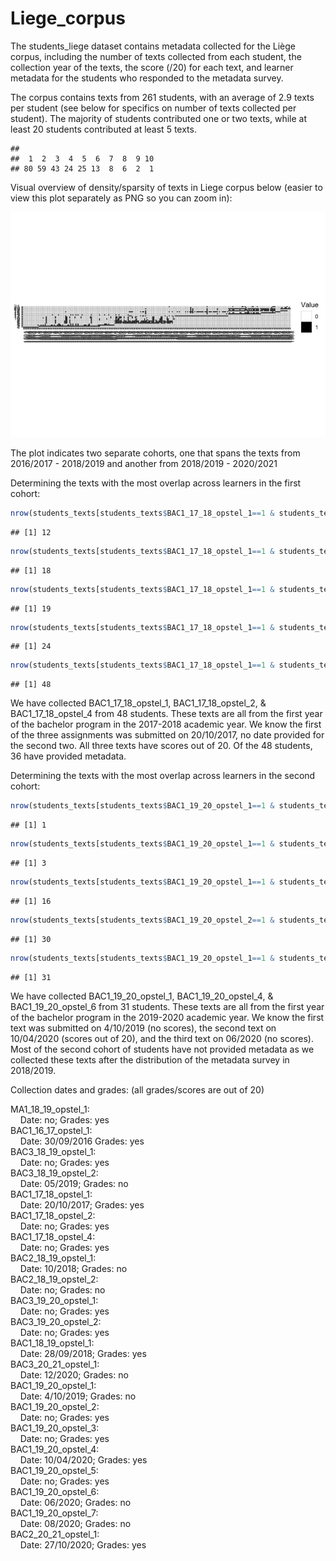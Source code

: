 Liege\_corpus
================

The students\_liege dataset contains metadata collected for the Liège
corpus, including the number of texts collected from each student, the
collection year of the texts, the score (/20) for each text, and learner
metadata for the students who responded to the metadata survey.

The corpus contains texts from 261 students, with an average of 2.9
texts per student (see below for specifics on number of texts collected
per student). The majority of students contributed one or two texts,
while at least 20 students contributed at least 5 texts.

    ## 
    ##  1  2  3  4  5  6  7  8  9 10 
    ## 80 59 43 24 25 13  8  6  2  1

Visual overview of density/sparsity of texts in Liege corpus below
(easier to view this plot separately as PNG so you can zoom in):

![](students_Liege_files/figure-gfm/unnamed-chunk-2-1.png)<!-- -->

The plot indicates two separate cohorts, one that spans the texts from
2016/2017 - 2018/2019 and another from 2018/2019 - 2020/2021

Determining the texts with the most overlap across learners in the first
cohort:

``` r
nrow(students_texts[students_texts$BAC1_17_18_opstel_1==1 & students_texts$BAC1_17_18_opstel_2==1 & students_texts$BAC1_17_18_opstel_4==1 & students_texts$BAC2_18_19_opstel_1==1 & students_texts$BAC2_18_19_opstel_2==1 & students_texts$BAC3_19_20_opstel_1==1 & students_texts$BAC3_19_20_opstel_2==1,])
```

    ## [1] 12

``` r
nrow(students_texts[students_texts$BAC1_17_18_opstel_1==1 & students_texts$BAC1_17_18_opstel_2==1 & students_texts$BAC1_17_18_opstel_4==1 & students_texts$BAC2_18_19_opstel_1==1 & students_texts$BAC3_19_20_opstel_1==1 & students_texts$BAC3_19_20_opstel_2==1,])
```

    ## [1] 18

``` r
nrow(students_texts[students_texts$BAC1_17_18_opstel_1==1 & students_texts$BAC1_17_18_opstel_2==1 & students_texts$BAC1_17_18_opstel_4==1 & students_texts$BAC2_18_19_opstel_1==1 & students_texts$BAC3_19_20_opstel_1==1,])
```

    ## [1] 19

``` r
nrow(students_texts[students_texts$BAC1_17_18_opstel_1==1 & students_texts$BAC1_17_18_opstel_2==1 & students_texts$BAC1_17_18_opstel_4==1 & students_texts$BAC2_18_19_opstel_1==1,])
```

    ## [1] 24

``` r
nrow(students_texts[students_texts$BAC1_17_18_opstel_1==1 & students_texts$BAC1_17_18_opstel_2==1 & students_texts$BAC1_17_18_opstel_4==1,])
```

    ## [1] 48

We have collected BAC1\_17\_18\_opstel\_1, BAC1\_17\_18\_opstel\_2, &
BAC1\_17\_18\_opstel\_4 from 48 students. These texts are all from the
first year of the bachelor program in the 2017-2018 academic year. We
know the first of the three assignments was submitted on 20/10/2017, no
date provided for the second two. All three texts have scores out of 20.
Of the 48 students, 36 have provided metadata.

Determining the texts with the most overlap across learners in the
second
cohort:

``` r
nrow(students_texts[students_texts$BAC1_19_20_opstel_1==1 & students_texts$BAC1_19_20_opstel_2==1 & students_texts$BAC1_19_20_opstel_3==1 & students_texts$BAC1_19_20_opstel_4==1 & students_texts$BAC1_19_20_opstel_5==1 & students_texts$BAC1_19_20_opstel_6==1,])
```

    ## [1] 1

``` r
nrow(students_texts[students_texts$BAC1_19_20_opstel_1==1 & students_texts$BAC1_19_20_opstel_2==1 & students_texts$BAC1_19_20_opstel_3==1 & students_texts$BAC1_19_20_opstel_4==1 & students_texts$BAC1_19_20_opstel_6==1,])
```

    ## [1] 3

``` r
nrow(students_texts[students_texts$BAC1_19_20_opstel_1==1 & students_texts$BAC1_19_20_opstel_2==1 & students_texts$BAC1_19_20_opstel_4==1 & students_texts$BAC1_19_20_opstel_6==1,])
```

    ## [1] 16

``` r
nrow(students_texts[students_texts$BAC1_19_20_opstel_2==1 & students_texts$BAC1_19_20_opstel_4==1 & students_texts$BAC1_19_20_opstel_6==1,])
```

    ## [1] 30

``` r
nrow(students_texts[students_texts$BAC1_19_20_opstel_1==1 & students_texts$BAC1_19_20_opstel_4==1 & students_texts$BAC1_19_20_opstel_6==1,])
```

    ## [1] 31

We have collected BAC1\_19\_20\_opstel\_1, BAC1\_19\_20\_opstel\_4, &
BAC1\_19\_20\_opstel\_6 from 31 students. These texts are all from the
first year of the bachelor program in the 2019-2020 academic year. We
know the first text was submitted on 4/10/2019 (no scores), the second
text on 10/04/2020 (scores out of 20), and the third text on 06/2020 (no
scores). Most of the second cohort of students have not provided
metadata as we collected these texts after the distribution of the
metadata survey in 2018/2019.

Collection dates and grades: (all grades/scores are out of 20)

MA1\_18\_19\_opstel\_1:  
    Date: no; Grades: yes  
BAC1\_16\_17\_opstel\_1:  
    Date: 30/09/2016 Grades: yes  
BAC3\_18\_19\_opstel\_1:  
    Date: no; Grades: yes  
BAC3\_18\_19\_opstel\_2:  
    Date: 05/2019; Grades: no  
BAC1\_17\_18\_opstel\_1:  
    Date: 20/10/2017; Grades: yes  
BAC1\_17\_18\_opstel\_2:  
    Date: no; Grades: yes  
BAC1\_17\_18\_opstel\_4:  
    Date: no; Grades: yes  
BAC2\_18\_19\_opstel\_1:  
    Date: 10/2018; Grades: no  
BAC2\_18\_19\_opstel\_2:  
    Date: no; Grades: no  
BAC3\_19\_20\_opstel\_1:  
    Date: no; Grades: yes  
BAC3\_19\_20\_opstel\_2:  
    Date: no; Grades: yes  
BAC1\_18\_19\_opstel\_1:  
    Date: 28/09/2018; Grades: yes  
BAC3\_20\_21\_opstel\_1:  
    Date: 12/2020; Grades: no  
BAC1\_19\_20\_opstel\_1:  
    Date: 4/10/2019; Grades: no  
BAC1\_19\_20\_opstel\_2:  
    Date: no; Grades: yes  
BAC1\_19\_20\_opstel\_3:  
    Date: no; Grades: yes  
BAC1\_19\_20\_opstel\_4:  
    Date: 10/04/2020; Grades: yes  
BAC1\_19\_20\_opstel\_5:  
    Date: no; Grades: yes  
BAC1\_19\_20\_opstel\_6:  
    Date: 06/2020; Grades: no  
BAC1\_19\_20\_opstel\_7:  
    Date: 08/2020; Grades: no  
BAC2\_20\_21\_opstel\_1:  
    Date: 27/10/2020; Grades: yes

